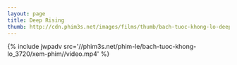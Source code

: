```yaml
---
layout: page
title: Deep Rising
thumb: http://cdn.phim3s.net/images/films/thumb/bach-tuoc-khong-lo-deep-rising-1998.jpg
---
```

{% include jwpadv src='//phim3s.net/phim-le/bach-tuoc-khong-lo_3720/xem-phim//video.mp4' %}